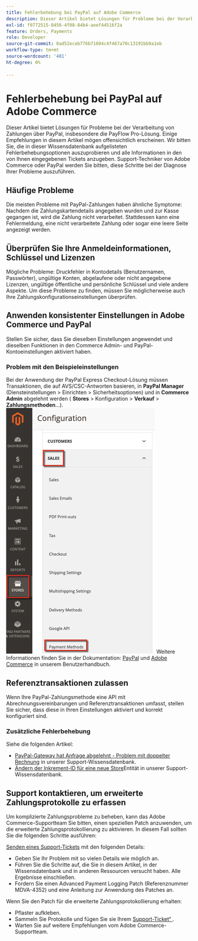```yaml
---
title: Fehlerbehebung bei PayPal auf Adobe Commerce
description: Dieser Artikel bietet Lösungen für Probleme bei der Verarbeitung von Zahlungen über PayPal, insbesondere die PayFlow Pro-Lösung. Einige Empfehlungen in diesem Artikel mögen offensichtlich erscheinen. Wir bitten Sie, die in dieser Wissensdatenbank aufgelisteten Fehlerbehebungsoptionen auszuprobieren und alle Informationen in den von Ihnen eingegebenen Tickets anzugeben. Support-Techniker von Adobe Commerce oder PayPal werden Sie bitten, diese Schritte bei der Diagnose Ihrer Probleme auszuführen.
exl-id: f0772515-8456-4f08-84b4-aeef44516f2a
feature: Orders, Payments
role: Developer
source-git-commit: 0ad52eceb776b71604c4f467a70c13191bb9a1eb
workflow-type: tm+mt
source-wordcount: '481'
ht-degree: 0%

---
```


# Fehlerbehebung bei PayPal auf Adobe Commerce

Dieser Artikel bietet Lösungen für Probleme bei der Verarbeitung von Zahlungen über PayPal, insbesondere die PayFlow Pro-Lösung. Einige Empfehlungen in diesem Artikel mögen offensichtlich erscheinen. Wir bitten Sie, die in dieser Wissensdatenbank aufgelisteten Fehlerbehebungsoptionen auszuprobieren und alle Informationen in den von Ihnen eingegebenen Tickets anzugeben. Support-Techniker von Adobe Commerce oder PayPal werden Sie bitten, diese Schritte bei der Diagnose Ihrer Probleme auszuführen.

## Häufige Probleme

Die meisten Probleme mit PayPal-Zahlungen haben ähnliche Symptome: Nachdem die Zahlungskartendetails angegeben wurden und zur Kasse gegangen ist, wird die Zahlung nicht verarbeitet. Stattdessen kann eine Fehlermeldung, eine nicht verarbeitete Zahlung oder sogar eine leere Seite angezeigt werden.

## Überprüfen Sie Ihre Anmeldeinformationen, Schlüssel und Lizenzen

Mögliche Probleme: Druckfehler in Kontodetails (Benutzernamen, Passwörter), ungültige Konten, abgelaufene oder nicht angegebene Lizenzen, ungültige öffentliche und persönliche Schlüssel und viele andere Aspekte. Um diese Probleme zu finden, müssen Sie möglicherweise auch Ihre Zahlungskonfigurationseinstellungen überprüfen.

## Anwenden konsistenter Einstellungen in Adobe Commerce und PayPal

Stellen Sie sicher, dass Sie dieselben Einstellungen angewendet und dieselben Funktionen in den Commerce Admin- und PayPal-Kontoeinstellungen aktiviert haben.

### Problem mit den Beispieleinstellungen

Bei der Anwendung der PayPal Express Checkout-Lösung müssen Transaktionen, die auf AVS/CSC-Antworten basieren, in **PayPal Manager** (Diensteinstellungen > Einrichten > Sicherheitsoptionen) und in **Commerce Admin** abgelehnt werden ( **Stores** > Konfiguration > **Verkauf** > **Zahlungsmethoden**…).
![magento_paypal_settings_2.4.1.png](assets/magento_paypal_settings_2.4.1.png)
Weitere Informationen finden Sie in der Dokumentation: [PayPal](https://www.paypalobjects.com/en_US/vhelp/paypalmanager_help/setup.htm) und [Adobe Commerce](/docs/commerce-admin/stores-sales/payments/paypal/paypal-express-checkout.html) in unserem Benutzerhandbuch.

## Referenztransaktionen zulassen

Wenn Ihre PayPal-Zahlungsmethode eine API mit Abrechnungsvereinbarungen und Referenztransaktionen umfasst, stellen Sie sicher, dass diese in Ihren Einstellungen aktiviert und korrekt konfiguriert sind.

### Zusätzliche Fehlerbehebung

Siehe die folgenden Artikel:

* [PayPal-Gateway hat Anfrage abgelehnt - Problem mit doppelter Rechnung](/help/troubleshooting/payments/paypal-gateway-rejected-request-duplicate-invoice-issue.md) in unserer Support-Wissensdatenbank.
* [Ändern der Inkrement-ID für eine neue Store](/help/how-to/general/change-increment-id-for-a-db-entity-order-invoice-credit-memo-etc-on-particular-store.md)Entität in unserer Support-Wissensdatenbank.

## Support kontaktieren, um erweiterte Zahlungsprotokolle zu erfassen

Um komplizierte Zahlungsprobleme zu beheben, kann das Adobe Commerce-Supportteam Sie bitten, einen speziellen Patch anzuwenden, um die erweiterte Zahlungsprotokollierung zu aktivieren. In diesem Fall sollten Sie die folgenden Schritte ausführen:

[Senden eines Support-Tickets](/help/help-center-guide/help-center/magento-help-center-user-guide.md#submit-ticket) mit den folgenden Details:

* Geben Sie Ihr Problem mit so vielen Details wie möglich an.
* Führen Sie die Schritte auf, die Sie in diesem Artikel, in der Wissensdatenbank und in anderen Ressourcen versucht haben. Alle Ergebnisse einschließen.
* Fordern Sie einen Advanced Payment Logging Patch (Referenznummer MDVA-4352) und eine Anleitung zur Anwendung des Patches an.

Wenn Sie den Patch für die erweiterte Zahlungsprotokollierung erhalten:

* Pflaster aufkleben.
* Sammeln Sie Protokolle und fügen Sie sie Ihrem [Support-Ticket“ ](/help/help-center-guide/help-center/magento-help-center-user-guide.md#submit-ticket).
* Warten Sie auf weitere Empfehlungen vom Adobe Commerce-Supportteam.

